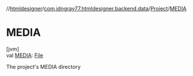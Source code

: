 //[htmldesigner](../../../index.md)/[com.jdngray77.htmldesigner.backend.data](../index.md)/[Project](index.md)/[MEDIA](-m-e-d-i-a.md)

# MEDIA

[jvm]\
val [MEDIA](-m-e-d-i-a.md): [File](https://docs.oracle.com/javase/8/docs/api/java/io/File.html)

The project's MEDIA directory
